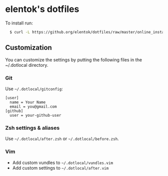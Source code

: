 elentok's dotfiles
=======================

To install run:

```bash
  $ curl -L https://github.org/elentok/dotfiles/raw/master/online_install.sh | bash
```

Customization
--------------

You can customize the settings by putting the following files in the ~/.dotlocal directory.

### Git

Use `~/.dotlocal/gitconfig`:

```gitconfig
[user]
  name = Your Name
  email = you@gmail.com
[github]
  user = your-github-user
```

### Zsh settings & aliases

Use `~/.dotlocal/after.zsh` or `~/.dotlocal/before.zsh`.

### Vim

* Add custom vundles to `~/.dotlocal/vundles.vim`
* Add custom settings to `~/.dotlocal/after.vim`
